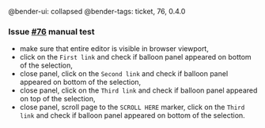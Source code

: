 @bender-ui: collapsed
@bender-tags: ticket, 76, 0.4.0

### Issue [#76](https://github.com/ckeditor/ckeditor5-ui-default/issues/76) manual test

 - make sure that entire editor is visible in browser viewport,
 - click on the `First link` and check if balloon panel appeared on bottom of the selection,
 - close panel, click on the `Second link` and check if balloon panel appeared on bottom of the selection,
 - close panel, click on the `Third link` and check if balloon panel appeared on top of the selection,
 - close panel, scroll page to the `SCROLL HERE` marker, click on the `Third link` and check
 if balloon panel appeared on bottom of the selection.
